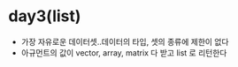 # day3(list)

- 가장 자유로운 데이터셋..데이터의 타입, 셋의 종류에 제한이 없다
- 아규먼트의 값이 vector, array, matrix 다 받고 list 로 리턴한다